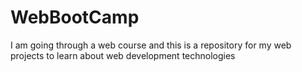 # WebBootCamp
I am going through a web course and this is a repository for my web projects to learn about web development technologies

